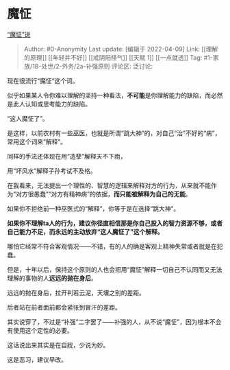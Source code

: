 # 魔怔
[“魔怔”说](https://zhuanlan.zhihu.com/p/495479903)

> Author: #0-Anonymity
> Last update: [编辑于 2022-04-09]
> Link: [[理解的原理]] [[年轻并不好]] [[戒阴阳怪气]] [[天赋 1]] [[一点就透]]
> Tag: #1-家族/1B-处世/2-外务/2a-补强原则
> 评论区:
> 泛讨论:

现在很流行“魔怔“这个词。

似乎如果某人令你难以理解的坚持一种看法，**不可能**是你理解能力的缺陷，而必然是此人认知或思考能力的缺陷。

“这人魔怔了”。

是这样，以前农村有一些巫医，也就是所谓“跳大神”的，对自己“治”不好的“病”，常用这个词来“解释”。

同样的手法还体现在用“造孽”解释天不下雨，

用“坏风水”解释子孙考试不及格。

在我看来，无法提出一个理性的、智慧的逻辑来解释对方的行为，从来就不能作为“对方很愚蠢”“对方有精神病”的依据，**而只能被解释为自己的无能**。

如果你不拒绝前一种巫医式的“解释”，你等于是在选择“跳大神”。

**如果你不理解ta人的行为，建议你径直相信那是你自己投入的智力资源不够，或者自己能力不足，而永远的主动放弃“这人魔怔了”这个解释。**

哪怕它经常不符合客观情况——不错，有的人的确是客观上精神失常或者就是在犯蠢。

但是，十年以后，保持这个原则的人也会把用“魔怔”解释一切自己不认同而又无法理解的事物的人**远远的抛在身后**。

远远的抛在身后，拉开判若云泥，天壤之别的差距。

后者站在前者面前都会紧张到冒汗的差距。

其实说穿了，不过是“补强”二字罢了——补强的人，从不说“魔怔”，因为根本不会有使用这个定性的必要。

这话说出来其实是在自戕，少说为妙。

这是恶习，建议早改。
